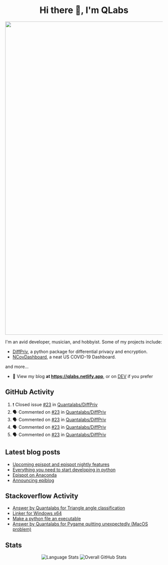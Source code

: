 <h1 align="center">Hi there 👋, I'm QLabs </h1>
<img src="https://i.ibb.co/mbr1j6p/Qlabs.png" width="1000px">

I'm an avid developer, musician, and hobbyist. Some of my projects include:
- [DiffPriv](https://github.com/Quantalabs/DiffPriv), a python package for differential privacy and encryption. 
- [NCovDashboard](https://github.com/Quantalabs/NCovDashboard), a neat US COVID-19 Dashboard.

and more...

- 📜 View my blog **at https://qlabs.netlify.app**, or on [DEV](https://dev.to/Quantalabs) if you prefer

## GitHub Activity
<!--START_SECTION:activity-->
1. ❗️ Closed issue [#23](https://github.com/Quantalabs/DiffPriv/issues/23) in [Quantalabs/DiffPriv](https://github.com/Quantalabs/DiffPriv)
2. 🗣 Commented on [#23](https://github.com/Quantalabs/DiffPriv/issues/23) in [Quantalabs/DiffPriv](https://github.com/Quantalabs/DiffPriv)
3. 🗣 Commented on [#23](https://github.com/Quantalabs/DiffPriv/issues/23) in [Quantalabs/DiffPriv](https://github.com/Quantalabs/DiffPriv)
4. 🗣 Commented on [#23](https://github.com/Quantalabs/DiffPriv/issues/23) in [Quantalabs/DiffPriv](https://github.com/Quantalabs/DiffPriv)
5. 🗣 Commented on [#23](https://github.com/Quantalabs/DiffPriv/issues/23) in [Quantalabs/DiffPriv](https://github.com/Quantalabs/DiffPriv)
<!--END_SECTION:activity-->

## Latest blog posts
<!-- BLOG-POST-LIST:START -->
- [Upcoming epispot and epispot nightly features](https://dev.to/epispot/upcoming-epispot-and-epispot-nightly-features-52ep)
- [Everything you need to start developing in python](https://dev.to/quantalabs/everything-you-need-to-start-developing-in-python-57m5)
- [Epispot on Anaconda](https://dev.to/epispot/epispot-on-anaconda-15l8)
- [Announcing epiblog](https://dev.to/epispot/announcing-epiblog-2g4c)
<!-- BLOG-POST-LIST:END -->

## Stackoverflow Activity
<!-- STACKOVERFLOW:START -->
- [Answer by Quantalabs for Triangle angle classification](https://stackoverflow.com/questions/67845566/triangle-angle-classification/67845594#67845594)
- [Linker for Windows x64](https://stackoverflow.com/questions/67845567/linker-for-windows-x64)
- [Make a python file an executable](https://stackoverflow.com/questions/67781059/make-a-python-file-an-executable)
- [Answer by Quantalabs for Pygame quitting unexpectedly (MacOS problem)](https://stackoverflow.com/questions/67780046/pygame-quitting-unexpectedly-macos-problem/67780153#67780153)
<!-- STACKOVERFLOW:END -->

## Stats
<p align="center"><img src="https://github-readme-stats.vercel.app/api/top-langs/?username=Quantalabs&amp;hide=css,html,scss" alt="Language Stats">
<img src="https://github-readme-stats.vercel.app/api?username=Quantalabs&amp;show_icons=true" alt="Overall GitHub Stats"></p>
